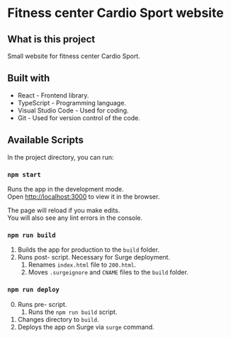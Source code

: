 # Fitness center Cardio Sport website

## What is this project
Small website for fitness center Cardio Sport.

## Built with
 - React - Frontend library.
 - TypeScript - Programming language.
 - Visual Studio Code - Used for coding.
 - Git - Used for version control of the code.

## Available Scripts

In the project directory, you can run:

### `npm start`

Runs the app in the development mode.\
Open [http://localhost:3000](http://localhost:3000) to view it in the browser.

The page will reload if you make edits.\
You will also see any lint errors in the console.

### `npm run build`

1. Builds the app for production to the `build` folder.
2. Runs post- script. Necessary for Surge deployment.
    1. Renames `index.html` file to `200.html`.
    2. Moves `.surgeignore` and `CNAME` files to the `build` folder.

### `npm run deploy`

0. Runs pre- script.
    1. Runs the `npm run build` script.
1. Changes directory to `build`.
2. Deploys the app on Surge via `surge` command.